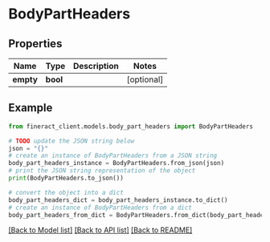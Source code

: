 # BodyPartHeaders


## Properties

Name | Type | Description | Notes
------------ | ------------- | ------------- | -------------
**empty** | **bool** |  | [optional] 

## Example

```python
from fineract_client.models.body_part_headers import BodyPartHeaders

# TODO update the JSON string below
json = "{}"
# create an instance of BodyPartHeaders from a JSON string
body_part_headers_instance = BodyPartHeaders.from_json(json)
# print the JSON string representation of the object
print(BodyPartHeaders.to_json())

# convert the object into a dict
body_part_headers_dict = body_part_headers_instance.to_dict()
# create an instance of BodyPartHeaders from a dict
body_part_headers_from_dict = BodyPartHeaders.from_dict(body_part_headers_dict)
```
[[Back to Model list]](../README.md#documentation-for-models) [[Back to API list]](../README.md#documentation-for-api-endpoints) [[Back to README]](../README.md)


